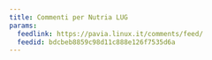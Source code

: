 ```yaml
---
title: Commenti per Nutria LUG
params:
  feedlink: https://pavia.linux.it/comments/feed/
  feedid: bdcbeb8859c98d11c888e126f7535d6a
---
```

